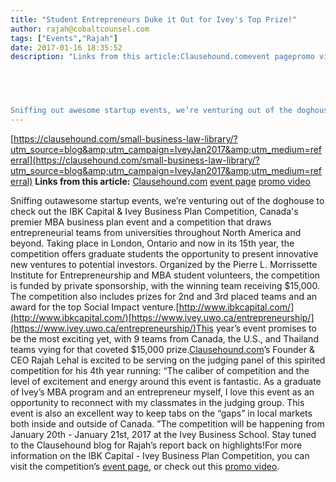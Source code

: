 ```yaml
---
title: "Student Entrepreneurs Duke it Out for Ivey's Top Prize!"
author: rajah@cobaltcounsel.com
tags: ["Events","Rajah"]
date: 2017-01-16 18:35:52
description: "Links from this article:Clausehound.comevent pagepromo video 



 

Sniffing out awesome startup events, we’re venturing out of the doghouse to check out..."
---
```


[https://clausehound.com/small-business-law-library/?utm_source=blog&amp;utm_campaign=IveyJan2017&amp;utm_medium=referral](https://clausehound.com/small-business-law-library/?utm_source=blog&amp;utm_campaign=IveyJan2017&amp;utm_medium=referral)
**Links from this article:**
[Clausehound.com](https://clausehound.com/small-business-law-library/?utm_source=blog&amp;utm_campaign=IveyJan2017&amp;utm_medium=referral)
[event page](https://www.ivey.uwo.ca/entrepreneurship/students/business-plan-competitions/ibk-capital-business-plan-competition/)
[promo video](https://www.youtube.com/watch?v=HN_QOEB07e8)

 

 

Sniffing outawesome startup events, we’re venturing out of the doghouse to check out the IBK Capital & Ivey Business Plan Competition, Canada's premier MBA business plan event and a competition that draws entrepreneurial teams from universities throughout North America and beyond. Taking place in London, Ontario and now in its 15th year, the competition offers graduate students the opportunity to present innovative new ventures to potential investors. Organized by the Pierre L. Morrissette Institute for Entrepreneurship and MBA student volunteers, the competition is funded by private sponsorship, with the winning team receiving $15,000. The competition also includes prizes for 2nd and 3rd placed teams and an award for the top Social Impact venture.[http://www.ibkcapital.com/](http://www.ibkcapital.com/)[https://www.ivey.uwo.ca/entrepreneurship/](https://www.ivey.uwo.ca/entrepreneurship/)This year’s event promises to be the most exciting yet, with 9 teams from Canada, the U.S., and Thailand teams vying for that coveted $15,000 prize.[Clausehound.com](https://clausehound.com/small-business-law-library/?utm_source=blog&amp;utm_campaign=IveyJan2017&amp;utm_medium=referral)’s Founder & CEO Rajah Lehal is excited to be serving on the judging panel of this spirited competition for his 4th year running: “The caliber of competition and the level of excitement and energy around this event is fantastic.  As a graduate of Ivey’s MBA program and an entrepreneur myself, I love this event as an opportunity to reconnect with my classmates in the judging group.  This event is also an excellent way to keep tabs on the “gaps” in local markets both inside and outside of Canada. ”The competition will be happening from January 20th - January 21st, 2017 at the Ivey Business School. Stay tuned to the Clausehound blog for Rajah’s report back on highlights!For more information on the IBK Capital - Ivey Business Plan Competition, you can visit the competition’s [event page](https://www.ivey.uwo.ca/entrepreneurship/students/business-plan-competitions/ibk-capital-business-plan-competition/), or check out this [promo video](https://www.youtube.com/watch?v=HN_QOEB07e8). 

 